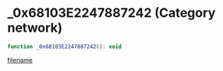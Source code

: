 # _0x68103E2247887242 (Category network)

```js
function _0x68103E2247887242(): void
```

[filename](_0x68103E2247887242_m.md ':include')